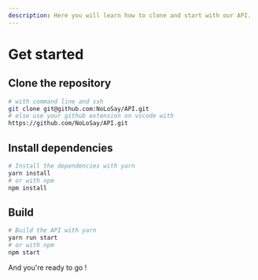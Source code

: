 ```yaml
---
description: Here you will learn how to clone and start with our API.
---
```


# Get started

## Clone the repository

```bash
# with command line and ssh
git clone git@github.com:NoLoSay/API.git
# else use your github extension on vscode with
https://github.com/NoLoSay/API.git
```

## Install dependencies

```bash
# Install the dependencies with yarn 
yarn install
# or with npm
npm install
```

## Build

```bash
# Build the API with yarn
yarn run start 
# or with npm
npm start
```

And you're ready to go !
